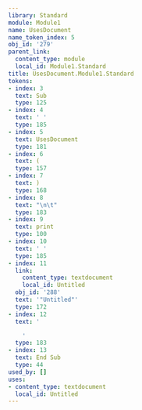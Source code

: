 ```yaml
---
library: Standard
module: Module1
name: UsesDocument
name_token_index: 5
obj_id: '279'
parent_link:
  content_type: module
  local_id: Module1.Standard
title: UsesDocument.Module1.Standard
tokens:
- index: 3
  text: Sub
  type: 125
- index: 4
  text: ' '
  type: 185
- index: 5
  text: UsesDocument
  type: 181
- index: 6
  text: (
  type: 157
- index: 7
  text: )
  type: 168
- index: 8
  text: "\n\t"
  type: 183
- index: 9
  text: print
  type: 100
- index: 10
  text: ' '
  type: 185
- index: 11
  link:
    content_type: textdocument
    local_id: Untitled
  obj_id: '288'
  text: '"Untitled"'
  type: 172
- index: 12
  text: '

    '
  type: 183
- index: 13
  text: End Sub
  type: 44
used_by: []
uses:
- content_type: textdocument
  local_id: Untitled
---
```

